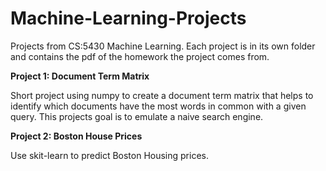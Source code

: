 # Machine-Learning-Projects
Projects from CS:5430 Machine Learning.
Each project is in its own folder and contains the pdf of the homework the project comes from. 


__Project 1: Document Term Matrix__

Short project using numpy to create a document term matrix that helps to identify which documents have the most words in common with a given query. This projects goal is to emulate a naive search engine. 

__Project 2: Boston House Prices__

Use skit-learn to predict Boston Housing prices. 
